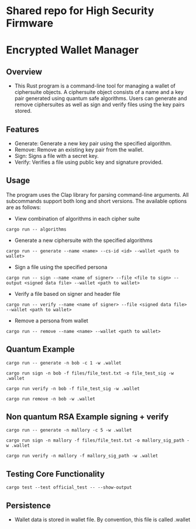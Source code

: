 # Shared repo for High Security Firmware

# Encrypted Wallet Manager

## Overview
- This Rust program is a command-line tool for managing a wallet of ciphersuite objects. A ciphersuite object consists of a name and a key pair generated using quantum safe algorithms. Users can generate and remove ciphersuites as well as sign and verify files using the key pairs stored.

## Features
- Generate: Generate a new key pair using the specified algorithm.
- Remove: Remove an existing key pair from the wallet.
- Sign: Signs a file with a secret key.
- Verify: Verifies a file using public key and signature provided.


## Usage
The program uses the Clap library for parsing command-line arguments. All subcommands support both long and short versions. The available options are as follows:

* View combination of algorithms in each cipher suite
```
cargo run -- algorithms
```

* Generate a new ciphersuite with the specified algorithms
```
cargo run -- generate --name <name> --cs-id <id> --wallet <path to wallet>
```

* Sign a file using the specified persona
```
cargo run -- sign --name <name of signer> --file <file to sign> --output <signed data file> --wallet <path to wallet>
```

* Verify a file based on signer and header file
```
cargo run -- verify --name <name of signer> --file <signed data file> --wallet <path to wallet>
```

* Remove a persona from wallet
```
cargo run -- remove --name <name> --wallet <path to wallet>
```

## Quantum Example
```
cargo run -- generate -n bob -c 1 -w .wallet
```
```
cargo run sign -n bob -f files/file_test.txt -o file_test_sig -w .wallet
```
```
cargo run verify -n bob -f file_test_sig -w .wallet
```
```
cargo run remove -n bob -w .wallet
```

## Non quantum RSA Example signing + verify
```
cargo run -- generate -n mallory -c 5 -w .wallet
```
```
cargo run sign -n mallory -f files/file_test.txt -o mallory_sig_path -w .wallet
```
```
cargo run verify -n mallory -f mallory_sig_path -w .wallet
```

## Testing Core Functionality
```
cargo test --test official_test -- --show-output  
``` 

## Persistence
- Wallet data is stored in wallet file. By convention, this file is called .wallet
